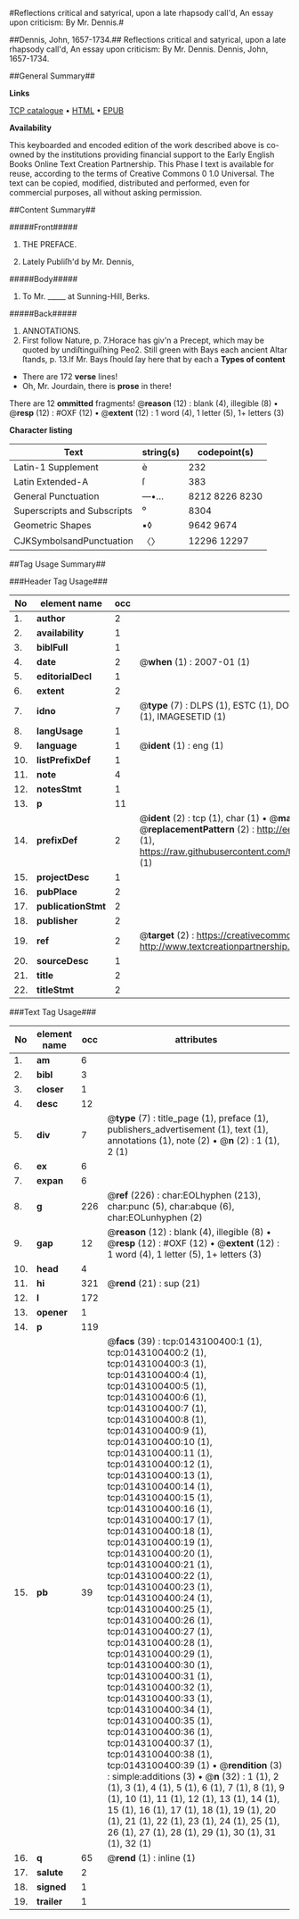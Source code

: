 #Reflections critical and satyrical, upon a late rhapsody call'd, An essay upon criticism: By Mr. Dennis.#

##Dennis, John, 1657-1734.##
Reflections critical and satyrical, upon a late rhapsody call'd, An essay upon criticism: By Mr. Dennis.
Dennis, John, 1657-1734.

##General Summary##

**Links**

[TCP catalogue](http://www.ota.ox.ac.uk/tcp/)  • 
[HTML](http://tei.it.ox.ac.uk/tcp/Texts-HTML/free/004/004900677.html)  • 
[EPUB](http://tei.it.ox.ac.uk/tcp/Texts-EPUB/free/004/004900677.epub)

**Availability**

This keyboarded and encoded edition of the
	       work described above is co-owned by the institutions
	       providing financial support to the Early English Books
	       Online Text Creation Partnership. This Phase I text is
	       available for reuse, according to the terms of Creative
	       Commons 0 1.0 Universal. The text can be copied,
	       modified, distributed and performed, even for
	       commercial purposes, all without asking permission.


##Content Summary##

#####Front#####

1. THE PREFACE.

1. Lately Publiſh'd by Mr. Dennis,

#####Body#####

1. To Mr.  _____  at Sunning-Hill, Berks.

#####Back#####

1. ANNOTATIONS.
1. First follow Nature, p. 7.Horace has giv'n a Precept, which may be quoted by undiſtinguiſhing Peo2. Still green with Bays each ancient Altar ſtands, p. 13.If Mr. Bays ſhould ſay here that by each a
**Types of content**

  * There are 172 **verse** lines!
  * Oh, Mr. Jourdain, there is **prose** in there!

There are 12 **ommitted** fragments! 
 @__reason__ (12) : blank (4), illegible (8)  •  @__resp__ (12) : #OXF (12)  •  @__extent__ (12) : 1 word (4), 1 letter (5), 1+ letters (3)

**Character listing**


|Text|string(s)|codepoint(s)|
|---|---|---|
|Latin-1 Supplement|è|232|
|Latin Extended-A|ſ|383|
|General Punctuation|—•…|8212 8226 8230|
|Superscripts             and Subscripts|⁰|8304|
|Geometric Shapes|▪◊|9642 9674|
|CJKSymbolsandPunctuation|〈〉|12296 12297|

##Tag Usage Summary##

###Header Tag Usage###

|No|element name|occ|attributes|
|---|---|---|---|
|1.|__author__|2||
|2.|__availability__|1||
|3.|__biblFull__|1||
|4.|__date__|2| @__when__ (1) : 2007-01 (1)|
|5.|__editorialDecl__|1||
|6.|__extent__|2||
|7.|__idno__|7| @__type__ (7) : DLPS (1), ESTC (1), DOCNO (1), TCP (1), GALEDOCNO (1), CONTENTSET (1), IMAGESETID (1)|
|8.|__langUsage__|1||
|9.|__language__|1| @__ident__ (1) : eng (1)|
|10.|__listPrefixDef__|1||
|11.|__note__|4||
|12.|__notesStmt__|1||
|13.|__p__|11||
|14.|__prefixDef__|2| @__ident__ (2) : tcp (1), char (1)  •  @__matchPattern__ (2) : ([0-9\-]+):([0-9IVX]+) (1), (.+) (1)  •  @__replacementPattern__ (2) : http://eebo.chadwyck.com/downloadtiff?vid=$1&page=$2 (1), https://raw.githubusercontent.com/textcreationpartnership/Texts/master/tcpchars.xml#$1 (1)|
|15.|__projectDesc__|1||
|16.|__pubPlace__|2||
|17.|__publicationStmt__|2||
|18.|__publisher__|2||
|19.|__ref__|2| @__target__ (2) : https://creativecommons.org/publicdomain/zero/1.0/ (1), http://www.textcreationpartnership.org/docs/. (1)|
|20.|__sourceDesc__|1||
|21.|__title__|2||
|22.|__titleStmt__|2||


###Text Tag Usage###

|No|element name|occ|attributes|
|---|---|---|---|
|1.|__am__|6||
|2.|__bibl__|3||
|3.|__closer__|1||
|4.|__desc__|12||
|5.|__div__|7| @__type__ (7) : title_page (1), preface (1), publishers_advertisement (1), text (1), annotations (1), note (2)  •  @__n__ (2) : 1 (1), 2 (1)|
|6.|__ex__|6||
|7.|__expan__|6||
|8.|__g__|226| @__ref__ (226) : char:EOLhyphen (213), char:punc (5), char:abque (6), char:EOLunhyphen (2)|
|9.|__gap__|12| @__reason__ (12) : blank (4), illegible (8)  •  @__resp__ (12) : #OXF (12)  •  @__extent__ (12) : 1 word (4), 1 letter (5), 1+ letters (3)|
|10.|__head__|4||
|11.|__hi__|321| @__rend__ (21) : sup (21)|
|12.|__l__|172||
|13.|__opener__|1||
|14.|__p__|119||
|15.|__pb__|39| @__facs__ (39) : tcp:0143100400:1 (1), tcp:0143100400:2 (1), tcp:0143100400:3 (1), tcp:0143100400:4 (1), tcp:0143100400:5 (1), tcp:0143100400:6 (1), tcp:0143100400:7 (1), tcp:0143100400:8 (1), tcp:0143100400:9 (1), tcp:0143100400:10 (1), tcp:0143100400:11 (1), tcp:0143100400:12 (1), tcp:0143100400:13 (1), tcp:0143100400:14 (1), tcp:0143100400:15 (1), tcp:0143100400:16 (1), tcp:0143100400:17 (1), tcp:0143100400:18 (1), tcp:0143100400:19 (1), tcp:0143100400:20 (1), tcp:0143100400:21 (1), tcp:0143100400:22 (1), tcp:0143100400:23 (1), tcp:0143100400:24 (1), tcp:0143100400:25 (1), tcp:0143100400:26 (1), tcp:0143100400:27 (1), tcp:0143100400:28 (1), tcp:0143100400:29 (1), tcp:0143100400:30 (1), tcp:0143100400:31 (1), tcp:0143100400:32 (1), tcp:0143100400:33 (1), tcp:0143100400:34 (1), tcp:0143100400:35 (1), tcp:0143100400:36 (1), tcp:0143100400:37 (1), tcp:0143100400:38 (1), tcp:0143100400:39 (1)  •  @__rendition__ (3) : simple:additions (3)  •  @__n__ (32) : 1 (1), 2 (1), 3 (1), 4 (1), 5 (1), 6 (1), 7 (1), 8 (1), 9 (1), 10 (1), 11 (1), 12 (1), 13 (1), 14 (1), 15 (1), 16 (1), 17 (1), 18 (1), 19 (1), 20 (1), 21 (1), 22 (1), 23 (1), 24 (1), 25 (1), 26 (1), 27 (1), 28 (1), 29 (1), 30 (1), 31 (1), 32 (1)|
|16.|__q__|65| @__rend__ (1) : inline (1)|
|17.|__salute__|2||
|18.|__signed__|1||
|19.|__trailer__|1||
